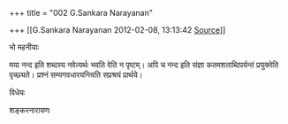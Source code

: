 +++
title = "002 G.Sankara Narayanan"

+++
[[G.Sankara Narayanan	2012-02-08, 13:13:42 [Source](https://groups.google.com/g/bvparishat/c/Xckpr3UmgA4)]]



भो महनीयाः

  

मया नन्द इति शब्दस्य नवेत्यर्थः भवति वेति न पृष्टम्। अपि च नन्द इति संज्ञा कतमशताब्दिपर्यन्तं प्रयुक्तेति पृच्छ्यते। प्रश्नं सम्यगवधारयन्त्विति सप्रश्रयं प्रार्थये।

  

  

विधेयः

शङ्करनारायणः

